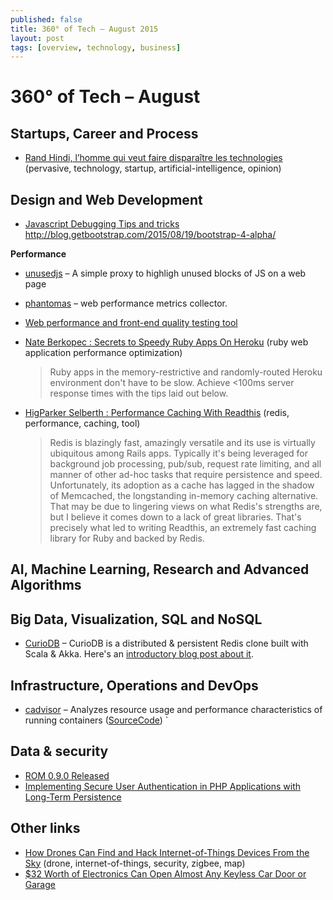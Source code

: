 ```yaml
---
published: false
title: 360° of Tech — August 2015
layout: post
tags: [overview, technology, business]
---
```


<!-- FIXME: code, tool, opinion, tutorial, news , jobs, event, podcast, video (max 2 tags par lien) -->

# 360° of Tech – August

Startups, Career and Process
----------------------------

* [Rand Hindi, l’homme qui veut faire disparaître les technologies](http://www.lemonde.fr/festival/article/2015/07/22/rand-hindi-l-homme-qui-veut-faire-disparaitre-les-technologies_4693695_4415198.html) (pervasive, technology, startup, artificial-intelligence, opinion)


Design and Web Development
--------------------------

* [Javascript Debugging Tips and tricks](http://www.zsoltnagy.eu/javascript-debugging-tips-and-tricks/)
http://blog.getbootstrap.com/2015/08/19/bootstrap-4-alpha/

**Performance**

* [unusedjs](https://github.com/gmetais/unusedjs) – A simple proxy to highligh unused blocks of JS on a web page 
* [phantomas](https://github.com/gmetais/phantomas) – web performance metrics collector.
* [Web performance and front-end quality testing tool](https://github.com/gmetais/YellowLabTools)

* [Nate Berkopec : Secrets to Speedy Ruby Apps On Heroku](http://www.nateberkopec.com/2015/07/22/secrets-to-speedy-ruby-apps-on-heroku.html) (ruby web application performance optimization)
  > Ruby apps in the memory-restrictive and randomly-routed Heroku environment don't have to be slow. Achieve <100ms server response times with the tips laid out below. 

* [HigParker Selberth : Performance Caching With Readthis](http://sorentwo.com/2015/07/20/high-performance-caching-with-readthis.html?utm_source=rubyweekly&utm_medium=email) (redis, performance, caching, tool)
  > Redis is blazingly fast, amazingly versatile and its use is virtually ubiquitous among Rails apps. Typically it's being leveraged for background job processing, pub/sub, request rate limiting, and all manner of other ad-hoc tasks that require persistence and speed. Unfortunately, its adoption as a cache has lagged in the shadow of Memcached, the longstanding in-memory caching alternative. That may be due to lingering views on what Redis's strengths are, but I believe it comes down to a lack of great libraries. That's precisely what led to writing Readthis, an extremely fast caching library for Ruby and backed by Redis.

AI, Machine Learning, Research and Advanced Algorithms
------------------------------------------------------

Big Data, Visualization, SQL and NoSQL
--------------------------------------

* [CurioDB](https://github.com/stephenmcd/curiodb) – CurioDB is a distributed & persistent Redis clone built with Scala & Akka. Here's an [introductory blog post about it](http://blog.jupo.org/2015/07/08/curiodb-a-distributed-persistent-redis-clone/).

Infrastructure, Operations and DevOps
-------------------------------------

* [cadvisor](https://github.com/google/cadvisor) – Analyzes resource usage and performance characteristics of running containers ([SourceCode](https://github.com/google/cadvisor)) `

Data & security
---------------

* [ROM 0.9.0 Released](http://rom-rb.org/blog/2015/08/19/rom-0-9-0-released/)
* [Implementing Secure User Authentication in PHP Applications with Long-Term Persistence](https://paragonie.com/blog/2015/04/secure-authentication-php-with-long-term-persistence)

Other links
-----------

* [How Drones Can Find and Hack Internet-of-Things Devices From the Sky](http://thehackernews.com/2015/08/hacking-internet-of-things-drone.html) (drone, internet-of-things, security, zigbee, map)
* [$32 Worth of Electronics Can Open Almost Any Keyless Car Door or Garage](http://gizmodo.com/32-worth-of-electronics-can-open-almost-any-keyless-ca-1723072763)


